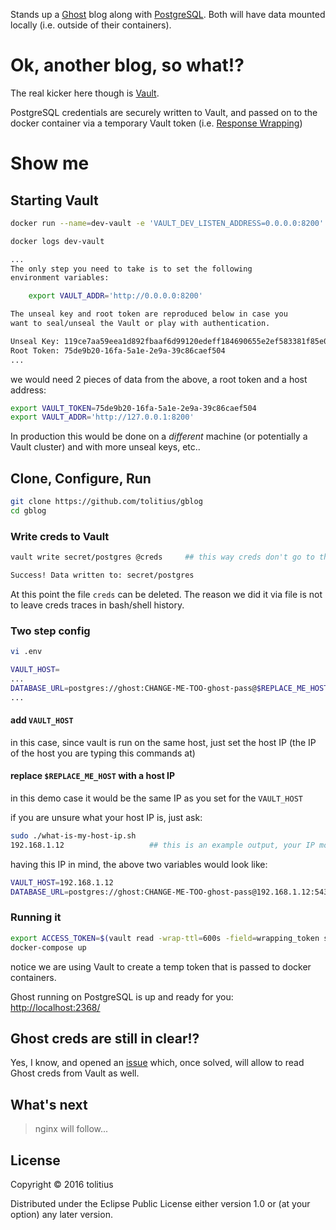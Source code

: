 Stands up a [Ghost](https://ghost.org/) blog along with [PostgreSQL](https://www.postgresql.org/).
Both will have data mounted locally (i.e. outside of their containers).

# Ok, another blog, so what!?

The real kicker here though is [Vault](https://www.vaultproject.io/).

PostgreSQL credentials are securely written to Vault, and passed on to the docker container via a temporary Vault token (i.e. [Response Wrapping](https://www.vaultproject.io/docs/secrets/cubbyhole/index.html#response-wrapping))

# Show me

## Starting Vault

```bash
docker run --name=dev-vault -e 'VAULT_DEV_LISTEN_ADDRESS=0.0.0.0:8200' -p 8200:8200 -d vault
```

```bash
docker logs dev-vault
```

```bash
...
The only step you need to take is to set the following
environment variables:

    export VAULT_ADDR='http://0.0.0.0:8200'

The unseal key and root token are reproduced below in case you
want to seal/unseal the Vault or play with authentication.

Unseal Key: 119ce7aa59eea1d892fbaaf6d99120edeff184690655e2ef583381f85e0a0323
Root Token: 75de9b20-16fa-5a1e-2e9a-39c86caef504
...
```

we would need 2 pieces of data from the above, a root token and a host address:

```bash
export VAULT_TOKEN=75de9b20-16fa-5a1e-2e9a-39c86caef504
export VAULT_ADDR='http://127.0.0.1:8200'
```

In production this would be done on a _different_ machine (or potentially a Vault cluster) and with more unseal keys, etc..

## Clone, Configure, Run

```bash
git clone https://github.com/tolitius/gblog
cd gblog
```

### Write creds to Vault

```bash
vault write secret/postgres @creds     ## this way creds don't go to the shell history
```
```bash
Success! Data written to: secret/postgres
```

At this point the file `creds` can be deleted.
The reason we did it via file is not to leave creds traces in bash/shell history.

### Two step config

```bash
vi .env
```
```bash
VAULT_HOST=
...
DATABASE_URL=postgres://ghost:CHANGE-ME-TOO-ghost-pass@$REPLACE_ME_HOST:5432
...
```

#### add `VAULT_HOST`
in this case, since vault is run on the same host, just set the host IP (the IP of the host you are typing this commands at)

#### replace `$REPLACE_ME_HOST` with a host IP 
in this demo case it would be the same IP as you set for the `VAULT_HOST`

if you are unsure what your host IP is, just ask:
```bash
sudo ./what-is-my-host-ip.sh
192.168.1.12                   ## this is an example output, your IP most likely will be different
```

having this IP in mind, the above two variables would look like:

```bash
VAULT_HOST=192.168.1.12
DATABASE_URL=postgres://ghost:CHANGE-ME-TOO-ghost-pass@192.168.1.12:5432
```

### Running it

```bash
export ACCESS_TOKEN=$(vault read -wrap-ttl=600s -field=wrapping_token secret/postgres | cat); \
docker-compose up
```

notice we are using Vault to create a temp token that is passed to docker containers.

Ghost running on PostgreSQL is up and ready for you: [http://localhost:2368/](http://localhost:2368/)

## Ghost creds are still in clear!?

Yes, I know, and opened an [issue](https://github.com/TryGhost/Ghost/issues/7177) which, once solved, will allow to read Ghost creds from Vault as well.

## What's next

> nginx will follow...

## License

Copyright © 2016 tolitius

Distributed under the Eclipse Public License either version 1.0 or (at
your option) any later version.
